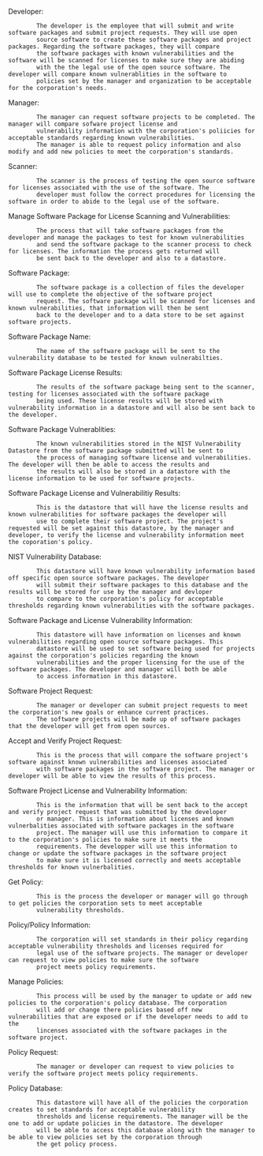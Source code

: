 Developer: 

            The developer is the employee that will submit and write software packages and submit project requests. They will use open
            source software to create these software packages and project packages. Regarding the software packages, they will compare
            the software packages with known vulnerabilities and the software will be scanned for licenses to make sure they are abiding
            with the the legal use of the open source software. The developer will compare known vulnerablities in the software to
            policies set by the manager and organization to be acceptable for the corporation's needs.

Manager:

            The manager can request software projects to be completed. The manager will compare sofware project license and
            vulnerability information with the corporation's poliicies for acceptable standards regarding known vulnerabilities.
            The manager is able to request policy information and also modify and add new policies to meet the corporation's standards.
            
Scanner:

            The scanner is the process of testing the open source software for licenses associated with the use of the software. The 
            developer must follow the correct procedures for licensing the software in order to abide to the legal use of the software.

Manage Software Package for License Scanning and Vulnerabilities:

            The process that will take software packages from the developer and manage the packages to test for known vulnerabilities
            and send the software package to the scanner process to check for licenses. The information the process gets returned will
            be sent back to the developer and also to a datastore. 

Software Package:

            The software package is a collection of files the developer will use to complete the objective of the software project
            request. The software package will be scanned for licenses and known vulnerabilities, that information will then be sent
            back to the developer and to a data store to be set against software projects. 

Software Package Name:

            The name of the software package will be sent to the vulnerability database to be tested for known vulnerabilties.

Software Package License Results:

            The results of the software package being sent to the scanner, testing for licenses associated with the software package
            being used. These license results will be stored with vulnerability information in a datastore and will also be sent back to             the developer. 

Software Package Vulnerablities:

            The known vulnerabilities stored in the NIST Vulnerability Datastore from the software package submitted will be sent to
            the process of managing software license and vulnerabilities. The developer will then be able to access the results and
            the results will also be stored in a datastore with the license information to be used for software projects.

Software Package License and Vulnerabilitiy Results: 

            This is the datastore that will have the license results and known vulnerabilities for software packages the developer will
            use to complete their software project. The project's requested will be set against this datastore, by the manager and                   developer, to verify the license and vulnerability information meet the coporation's policy.

NIST Vulnerability Database:

            This datastore will have known vulnerability information based off specific open source software packages. The developer
            will submit their software packages to this database and the results will be stored for use by the manager and devloper
            to compare to the corporation's policy for acceptable thresholds regarding known vulnerabilities with the software packages.

Software Package and License Vulnerability Information:

            This datastore will have information on licenses and known vulnerabilities regarding open source software packages. This 
            datastore will be used to set software being used for projects against the corporation's policies regarding the known
            vulnerabilities and the proper licensing for the use of the software packages. The developer and manager will both be able
            to access information in this datastore.

Software Project Request:

            The manager or developer can submit project requests to meet the corporation's new goals or enhance current practices.
            The software projects will be made up of software packages that the developer will get from open sources. 

Accept and Verify Project Request:

            This is the process that will compare the software project's software against known vulnerabilities and licenses associated
            with software packages in the software project. The manager or developer will be able to view the results of this process.

Software Project License and Vulnerability Information:

            This is the information that will be sent back to the accept and verify project request that was submitted by the developer
            or manager. This is information about licenses and known vulnerbalities associated with software packages in the software 
            project. The manager will use this information to compare it to the corporation's policies to make sure it meets the
            requirements. The developper will use this information to change or update the software packages in the software project
            to make sure it is licensed correctly and meets acceptable thresholds for known vulnerbalities.

Get Policy:

            This is the process the developer or manager will go through to get policies the corporation sets to meet acceptable
            vulnerability thresholds. 

Policy/Policy Information:

            The corporation will set standards in their policy regarding acceptable vulnerability thresholds and licenses required for
            legal use of the software projects. The manager or developer can request to view policies to make sure the software
            project meets policy requirements.

Manage Policies:

            This process will be used by the manager to update or add new policies to the corporation's policy database. The corporation
            will add or change there policies based off new vulnerabilities that are exposed or if the developer needs to add to the
            lincenses associated with the software packages in the software project.      

Policy Request:

            The manager or developer can request to view policies to verify the software project meets policy requirements.

Policy Database:

            This datastore will have all of the policies the corporation creates to set standards for acceptable vulnerability 
            thresholds and license requirements. The manager will be the one to add or update policies in the datastore. The developer
            will be able to access this database along with the manager to be able to view policies set by the corporation through
            the get policy process.
